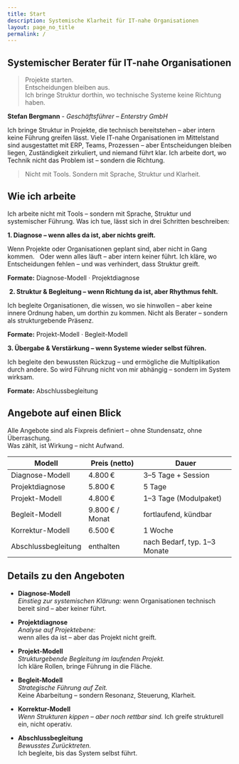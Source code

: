 ```yaml
---
title: Start
description: Systemische Klarheit für IT-nahe Organisationen
layout: page_no_title
permalink: /
---
```


## Systemischer Berater für IT-nahe Organisationen  

> Projekte starten.  
> Entscheidungen bleiben aus.  
> Ich bringe Struktur dorthin, wo technische Systeme keine Richtung haben.

**Stefan Bergmann** - _Geschäftsführer – Enterstry GmbH_

​Ich bringe Struktur in Projekte, die technisch bereitstehen –
aber intern keine Führung greifen lässt. Viele IT-nahe Organisationen im Mittelstand sind ausgestattet mit ERP, Teams, Prozessen – aber Entscheidungen bleiben liegen, Zuständigkeit zirkuliert, und niemand führt klar. Ich arbeite dort, wo Technik nicht das Problem ist – sondern die Richtung.

> Nicht mit Tools. Sondern mit Sprache, Struktur und Klarheit.​

## Wie ich arbeite

Ich arbeite nicht mit Tools – sondern mit Sprache, Struktur und systemischer Führung. Was ich tue, lässt sich in drei Schritten beschreiben:

**1. Diagnose – wenn alles da ist, aber nichts greift.**

Wenn Projekte oder Organisationen geplant sind, aber nicht in Gang kommen.  
Oder wenn alles läuft – aber intern keiner führt.
Ich kläre, wo Entscheidungen fehlen – und was verhindert, dass Struktur greift.  

**Formate:** Diagnose-Modell · Projektdiagnose

​
**2. Struktur & Begleitung – wenn Richtung da ist, aber Rhythmus fehlt.**

Ich begleite Organisationen, die wissen, wo sie hinwollen – aber keine innere Ordnung haben, um dorthin zu kommen. Nicht als Berater – sondern als strukturgebende Präsenz.  

**Formate:** Projekt-Modell · Begleit-Modell


**3. Übergabe & Verstärkung – wenn Systeme wieder selbst führen.**

Ich begleite den bewussten Rückzug – und ermögliche die Multiplikation durch andere. So wird Führung nicht von mir abhängig – sondern im System wirksam.  

**Formate:** Abschlussbegleitung


## Angebote auf einen Blick

Alle Angebote sind als Fixpreis definiert – ohne Stundensatz, ohne Überraschung.  
Was zählt, ist Wirkung – nicht Aufwand.

| Modell              | Preis (netto)       | Dauer                        |
|---------------------|---------------------|------------------------------|
| Diagnose-Modell     | 4.800 €             | 3–5 Tage + Session           |
| Projektdiagnose     | 5.800 €             | 5 Tage                       |
| Projekt-Modell      | 4.800 €             | 1–3 Tage (Modulpaket)        |
| Begleit-Modell      | 9.800 € / Monat     | fortlaufend, kündbar         |
| Korrektur-Modell    | 6.500 €             | 1 Woche                      |
| Abschlussbegleitung | enthalten           | nach Bedarf, typ. 1–3 Monate |

## Details zu den Angeboten

- **Diagnose-Modell**  
*Einstieg zur systemischen Klärung:*
wenn Organisationen technisch bereit sind – aber keiner führt.

- **Projektdiagnose**  
*Analyse auf Projektebene:*  
wenn alles da ist – aber das Projekt nicht greift.

- **Projekt-Modell**  
*Strukturgebende Begleitung im laufenden Projekt.*  
Ich kläre Rollen, bringe Führung in die Fläche.

- **Begleit-Modell**  
*Strategische Führung auf Zeit.*  
Keine Abarbeitung – sondern Resonanz, Steuerung, Klarheit.

- **Korrektur-Modell**  
*Wenn Strukturen kippen – aber noch rettbar sind.* 
Ich greife strukturell ein, nicht operativ.

- **Abschlussbegleitung**  
*Bewusstes Zurücktreten.*  
Ich begleite, bis das System selbst führt.